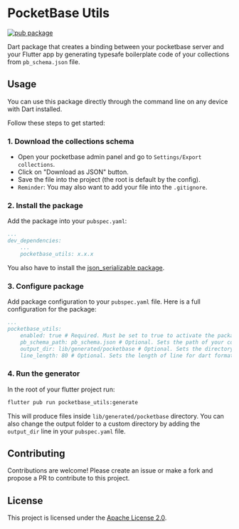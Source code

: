 # PocketBase Utils

[![pub package](https://img.shields.io/pub/v/pocketbase_utils.svg)](https://pub.dev/packages/pocketbase_utils)

Dart package that creates a binding between your pocketbase server and your Flutter app by generating typesafe boilerplate code of your collections from `pb_schema.json` file.

## Usage

You can use this package directly through the command line on any device with Dart installed.

Follow these steps to get started:

### 1. Download the collections schema

* Open your pocketbase admin panel and go to `Settings/Export collections`.
* Click on "Download as JSON" button.
* Save the file into the project (the root is default by the config).
* `Reminder`: You may also want to add your file into the `.gitignore`.

### 2. Install the package

Add the package into your `pubspec.yaml`:
```yaml
...
dev_dependencies:
    ...
    pocketbase_utils: x.x.x
```

You also have to install the [json_serializable package](https://pub.dev/packages/json_serializable).

### 3. Configure package

Add package configuration to your `pubspec.yaml` file. Here is a full configuration for the package:

```yaml
...
pocketbase_utils:
    enabled: true # Required. Must be set to true to activate the package. Default: false
    pb_schema_path: pb_schema.json # Optional. Sets the path of your collection schema file. Default: pb_schema.json
    output_dir: lib/generated/pocketbase # Optional. Sets the directory of generated model files. If the directory doesn't exist — it'll be created. Default: lib/generated/pocketbase
    line_length: 80 # Optional. Sets the length of line for dart formatter of generated code. Default: 80
```

### 4. Run the generator

In the root of your flutter project run:
```sh
flutter pub run pocketbase_utils:generate
```

This will produce files inside `lib/generated/pocketbase` directory.
You can also change the output folder to a custom directory by adding the `output_dir` line in your `pubspec.yaml` file.

## Contributing

Contributions are welcome! Please create an issue or make a fork and propose a PR to contribute to this project.

## License

This project is licensed under the [Apache License 2.0](LICENSE).

